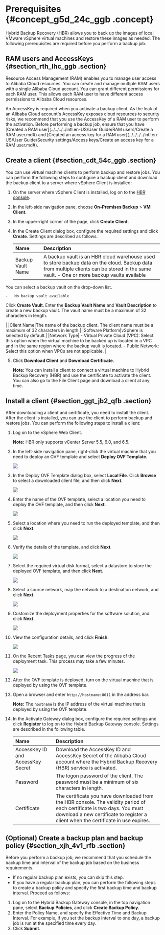 # Prerequisites {#concept_g5d_24c_ggb .concept}

Hybrid Backup Recovery \(HBR\) allows you to back up the images of local VMware vSphere virtual machines and restore these images as needed. The following prerequisites are required before you perform a backup job.

## RAM users and AccessKeys {#section_rth_lhc_ggb .section}

Resource Access Management \(RAM\) enables you to manage user access to Alibaba Cloud resources. You can create and manage multiple RAM users with a single Alibaba Cloud account. You can grant different permissions for each RAM user. This allows each RAM user to have different access permissions to Alibaba Cloud resources.

An AccessKey is required when you activate a backup client. As the leak of an Alibaba Cloud account's AccessKey exposes cloud resources to security risks, we recommend that you use the AccessKey of a RAM user to perform the activation. Before performing a backup job, ensure that you have [Created a RAM user](../../../../intl.en-US/User Guide/RAM users/Create a RAM user.md#) and [Created an access key for a RAM user](../../../../intl.en-US/User Guide/Security settings/Access keys/Create an access key for a RAM user.md#).

## Create a client {#section_cdt_54c_ggb .section}

You can use virtual machine clients to perform backup and restore jobs. You can perform the following steps to configure a backup client and download the backup client to a server where vSphere Client is installed:

1.  On the server where vSphere Client is installed, log on to the [HBR console](https://hbr.console.aliyun.com).
2.  In the left-side navigation pane, choose **On-Premises Backup** \> **VM Client**.
3.  In the upper-right corner of the page, click **Create Client**.
4.  In the Create Client dialog box, configure the required settings and click **Create**. Settings are described as follows.

    |Name|Description|
    |:---|:----------|
    |Backup Vault Name|A backup vault is an HBR cloud warehouse used to store backup data on the cloud. Backup data from multiple clients can be stored in the same vault.     -   One or more backup vaults available

You can select a backup vault on the drop-down list.

    -   No backup vault available

Click **Create Vault**. Enter the **Backup Vault Name** and **Vault Description** to create a new backup vault. The vault name must be a maximum of 32 characters in length.

 |
    |Client Name|The name of the backup client. The client name must be a maximum of 32 characters in length.|
    |Software Platform|vSphere is selected by default.|
    |Network Type|     -   Virtual Private Cloud \(VPC\): Select this option when the virtual machine to be backed up is located in a VPC and in the same region where the backup vault is located.
    -   Public Network: Select this option when VPCs are not applicable.
 |

5.  Click **Download Client** and **Download Certificate**.

    **Note:** You can install a client to connect a virtual machine to Hybrid Backup Recovery \(HBR\) and use the certificate to activate the client. You can also go to the File Client page and download a client at any time.


## Install a client {#section_ggt_jb2_qfb .section}

After downloading a client and certificate, you need to install the client. After the client is installed, you can use the client to perform backup and restore jobs. You can perform the following steps to install a client:

1.  Log on to the vSphere Web Client.

    **Note:** HBR only supports vCenter Server 5.5, 6.0, and 6.5.

2.  In the left-side navigation pane, right-click the virtual machine that you need to deploy an OVF template and select **Deploy OVF Template**.

    ![](http://static-aliyun-doc.oss-cn-hangzhou.aliyuncs.com/assets/img/83063/156678547835163_en-US.png)

3.  In the Deploy OVF Template dialog box, select **Local File**. Click **Browse** to select a downloaded client file, and then click **Next**.

    ![](http://static-aliyun-doc.oss-cn-hangzhou.aliyuncs.com/assets/img/83063/156678548435164_en-US.png)

4.  Enter the name of the OVF template, select a location you need to deploy the OVF template, and then click **Next**.

    ![](http://static-aliyun-doc.oss-cn-hangzhou.aliyuncs.com/assets/img/83063/156678548835165_en-US.png)

5.  Select a location where you need to run the deployed template, and then click **Next**.

    ![](http://static-aliyun-doc.oss-cn-hangzhou.aliyuncs.com/assets/img/83063/156678549335166_en-US.png)

6.  Verify the details of the template, and click **Next**.

    ![](http://static-aliyun-doc.oss-cn-hangzhou.aliyuncs.com/assets/img/83063/156678549735167_en-US.png)

7.  Select the required virtual disk format, select a datastore to store the deployed OVF template, and then click **Next**.

    ![](http://static-aliyun-doc.oss-cn-hangzhou.aliyuncs.com/assets/img/83063/156678550135168_en-US.png)

8.  Select a source network, map the network to a destination network, and click **Next**.

    ![](http://static-aliyun-doc.oss-cn-hangzhou.aliyuncs.com/assets/img/83063/156678550535169_en-US.png)

9.  Customize the deployment properties for the software solution, and click **Next**.

    ![](http://static-aliyun-doc.oss-cn-hangzhou.aliyuncs.com/assets/img/83063/156678551035170_en-US.png)

10. View the configuration details, and click **Finish**.

    ![](http://static-aliyun-doc.oss-cn-hangzhou.aliyuncs.com/assets/img/83063/156678551635171_en-US.png)

11. On the Recent Tasks page, you can view the progress of the deployment task. This process may take a few minutes.

    ![](http://static-aliyun-doc.oss-cn-hangzhou.aliyuncs.com/assets/img/83063/156678552535172_en-US.png)

12. After the OVF template is deployed, turn on the virtual machine that is deployed by using the OVF template.
13. Open a browser and enter `http://hostname:8011` in the address bar.

    **Note:** The `hostname` is the IP address of the virtual machine that is deployed by using the OVF template.

14. In the Activate Gateway dialog box, configure the required settings and click **Register** to log on to the Hybrid Backup Gateway console. Settings are described in the following table.

    |Name|Description|
    |:---|:----------|
    |AccessKey ID and AccessKey Secret|Download the AccessKey ID and AccessKey Secret of the Alibaba Cloud account where the Hybrid Backup Recovery \(HBR\) service is activated.|
    |Password|The logon password of the client. The password must be a minimum of six characters in length.|
    |Certificate|The certificate you have downloaded from the HBR console. The validity period of each certificate is two days. You must download a new certificate to register a client when the certificate in use expires.|


## \(Optional\) Create a backup plan and backup policy {#section_xjh_4v1_rfb .section}

Before you perform a backup job, we recommend that you schedule the backup time and interval of the backup job based on the business requirements.

-   If no regular backup plan exists, you can skip this step.
-   If you have a regular backup plan, you can perform the following steps to create a backup policy and specify the first backup time and backup interval. Proceed as follows:

1.  Log on to the Hybrid Backup Gateway console, in the top navigation pane, select **Backup Policies**, and click **Create Backup Policy**.
2.  Enter the Policy Name, and specify the Effective Time and Backup Interval. For example, if you set the backup interval to one day, a backup job is run at the specified time every day.
3.  Click **Submit**.


